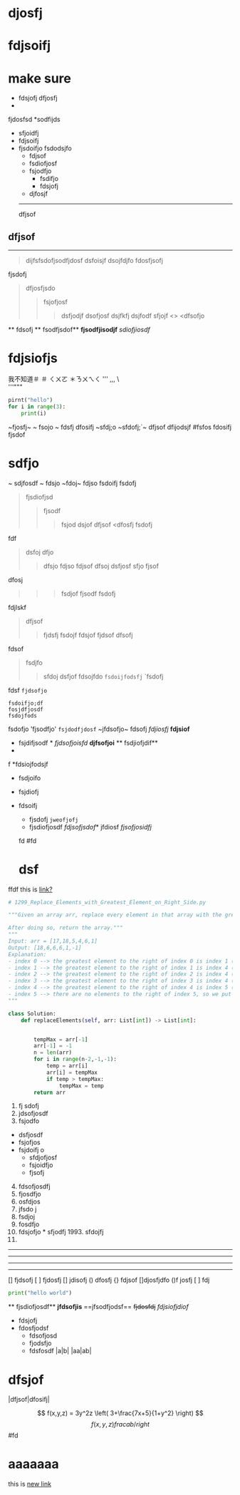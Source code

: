 # djosfj

# fdjsoifj

# make sure 
* fdsjofj
dfjosfj
*
fjdosfsd
*sodfijds
* sfjoidfj
* fdjsoifj
* fjsdoifjo
    fsdodsjfo
    * fdjsof
    * fsdiofjosf
    * fsjodfjo
        * fsdifjo
        * fdsjofj
    * djfosjf
    ---
    dfjsof
## dfjsof
---
> dijfsfsdofjsodfjdosf
dsfoisjf
dsojfdjfo
fdosfjsofj

fjsdofj
>dfjosfjsdo
>>fsjofjosf
>>>dsfjodjf
>dsofjosf
>dsjfkfj
>>dsjfodf
>>sfjojf
<<fdsjfsodfj>>
<dfsofjo
>
** fdsofj
** fsodfjsdof** 
**fjsodfjisodjf**
*sdiofjiosdf*
# fdjsiofjs

我不知道＃
＃ ㄑㄨㄛ
＊ㄋㄨㄟㄑ
'''
,,,
\\\
'''"""
```py
pirnt("hello")
for i in range(3):
    print(i)
```
~fjosfj~
~ fsojo ~
fdsfj
dfosifj
~sfdj;o
~sfdofj;`~
dfjsof
dfijodsjf
#fsfos
fdosifj
fjsdof
# sdfjo
~ sdjfosdf ~
fdsjo
~fdoj~
fdjso
fsdoifj
fsdofj
> fjsdiofjsd
>>fjsodf
>>>fsjod
dsjof
dfjsof
<dfosfj
> fsdofj

fdf
>dsfoj
dfjo
>>dfsjo
>fdjso
fdjsof
>dfsoj
>dsfjosf
>>sfjo
>fjsof
>
dfosj
>>>fsdjof
>>fjsodf
>fsdofj
>
fdjlskf
>dfjsof
>>fjdsfj
>fsdojf
>>fdsjof
>fjdsof
>dfsofj

fdsof
>fsdjfo
>>sfdoj
>dsfjof
>fdsojfdo
` fsdoijfodsfj `
`fsdofj

fdsf
`fjdsofjo`
```
fsdoifjo;df
fosjdfjosdf
fsdojfods
```

fsdofjo
'fjsodfjo'
`fsjdodfjdosf`
~jfdsofjo~
fdsofj
*fdjiosfj*
**fdjsiof**
* fsjdifjsodf *
*fjdsofjoisfd*
**djfsofjoi**
** fsdjiofjdif**
*
f
*fdsiojfodsjf
* fsdjoifo
* fsjdiofj
* fdsoifj
    * fjsdofj
    `jweofjofj`
    * fjsdiofjosdf
    _fdjsofjsdof_* jfdiosf
    *fjsofjosidfj*

    fd
    #fd 
    # dsf
ffdf
this is [link?](https://github.com/linyao0409/leetcode_practice/blob/main/leetcode/1299_Replace_Elements_with_Greatest_Element_on_Right_Side.py)
```py
# 1299_Replace_Elements_with_Greatest_Element_on_Right_Side.py

"""Given an array arr, replace every element in that array with the greatest element among the elements to its right, and replace the last element with -1.

After doing so, return the array."""
"""
Input: arr = [17,18,5,4,6,1]
Output: [18,6,6,6,1,-1]
Explanation: 
- index 0 --> the greatest element to the right of index 0 is index 1 (18).
- index 1 --> the greatest element to the right of index 1 is index 4 (6).
- index 2 --> the greatest element to the right of index 2 is index 4 (6).
- index 3 --> the greatest element to the right of index 3 is index 4 (6).
- index 4 --> the greatest element to the right of index 4 is index 5 (1).
- index 5 --> there are no elements to the right of index 5, so we put -1.
"""

class Solution:
    def replaceElements(self, arr: List[int]) -> List[int]:


        tempMax = arr[-1]
        arr[-1] = -1
        n = len(arr)
        for i in range(n-2,-1,-1):
            temp = arr[i]
            arr[i] = tempMax
            if temp > tempMax:
                tempMax = temp 
        return arr
```
1. fj sdofj
2. jdsofjosdf 
3. fsjodfo
* dsfjosdf
* fsjofjos
* fsjdoifj o
    * sfdjofjosf
    * fsjoidfjo
    * fjsofj
4. fdsofjosdfj
5. fjosdfjo
6. osfdjos
1. jfsdo j
1. fsdjoj
9. fosdfjo
11. fdsjofjo
\* sfjodfj
1993\. sfdojfj
2.
* * *
---
***
- - - 
[] fjdsofj
[ ] fjdosfj
[] jdisofj
() dfosfj
{} fdjsof
[]djosfjdfo
()f josfj
[ ] fdj
```py
print("hello world")

```
** fjsdiofjosdf**
**jfdsofjis**
==jfsodfjodsf==
~~fjdosfdj~~
*fdjsiofjdiof*
- fdsjofj
- fdosfjodsf
    - fdsofjosd
    * fjodsfjo
    - fdsfosdf
|a|b|
|aa|ab|
# dfsjof
|dfjsof|dfosifj|


$$ f(x,y,z) = 3y^2z \left( 3+\frac{7x+5}{1+y^2} \right) $$
$$ f(x,y,z) frac{{a}{b}/right} $$
#fd

# aaaaaaa






this is [new link](test2.py)
